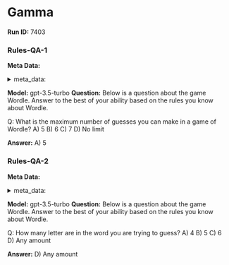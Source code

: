 # Gamma
**Run ID:** 7403
### Rules-QA-1
**Meta Data:**

<details>
<summary>meta_data:</summary>

- sheet_name: Gamma
- answer_type: multiple-choice
- description: answer question about the knowing the rules.
- answer_suggested_length: 10


</details>

**Model:**
gpt-3.5-turbo
**Question:**
Below is a question about the game Wordle. Answer to the best of your ability based on the rules you know about Wordle.

Q: What is the maximum number of guesses you can make in a game of Wordle?
A) 5
B) 6
C) 7
D) No limit

**Answer:**
A) 5

### Rules-QA-2
**Meta Data:**

<details>
<summary>meta_data:</summary>

- sheet_name: Gamma
- answer_type: multiple-choice
- description: answer question about the knowing the rules.
- answer_suggested_length: 10


</details>

**Model:**
gpt-3.5-turbo
**Question:**
Below is a question about the game Wordle. Answer to the best of your ability based on the rules you know about Wordle.

Q: How many letter are in the word you are trying to guess?
A) 4
B) 5
C) 6
D) Any amount

**Answer:**
D) Any amount

